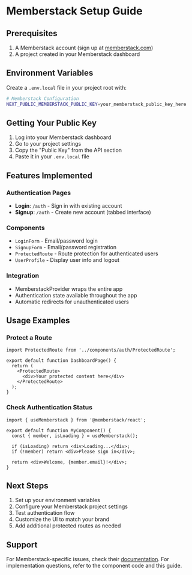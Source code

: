 # Memberstack Setup Guide

## Prerequisites
1. A Memberstack account (sign up at [memberstack.com](https://memberstack.com))
2. A project created in your Memberstack dashboard

## Environment Variables

Create a `.env.local` file in your project root with:

```bash
# Memberstack Configuration
NEXT_PUBLIC_MEMBERSTACK_PUBLIC_KEY=your_memberstack_public_key_here
```

## Getting Your Public Key

1. Log into your Memberstack dashboard
2. Go to your project settings
3. Copy the "Public Key" from the API section
4. Paste it in your `.env.local` file

## Features Implemented

### Authentication Pages
- **Login**: `/auth` - Sign in with existing account
- **Signup**: `/auth` - Create new account (tabbed interface)

### Components
- `LoginForm` - Email/password login
- `SignupForm` - Email/password registration
- `ProtectedRoute` - Route protection for authenticated users
- `UserProfile` - Display user info and logout

### Integration
- MemberstackProvider wraps the entire app
- Authentication state available throughout the app
- Automatic redirects for unauthenticated users

## Usage Examples

### Protect a Route
```tsx
import ProtectedRoute from '../components/auth/ProtectedRoute';

export default function DashboardPage() {
  return (
    <ProtectedRoute>
      <div>Your protected content here</div>
    </ProtectedRoute>
  );
}
```

### Check Authentication Status
```tsx
import { useMemberstack } from '@memberstack/react';

export default function MyComponent() {
  const { member, isLoading } = useMemberstack();
  
  if (isLoading) return <div>Loading...</div>;
  if (!member) return <div>Please sign in</div>;
  
  return <div>Welcome, {member.email}!</div>;
}
```

## Next Steps

1. Set up your environment variables
2. Configure your Memberstack project settings
3. Test authentication flow
4. Customize the UI to match your brand
5. Add additional protected routes as needed

## Support

For Memberstack-specific issues, check their [documentation](https://docs.memberstack.com/).
For implementation questions, refer to the component code and this guide.
